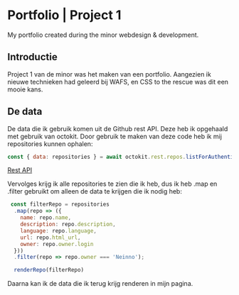 # Portfolio | Project 1

My portfolio created during the minor webdesign & development.

## Introductie
Project 1 van de minor was het maken van een portfolio. Aangezien ik nieuwe technieken had geleerd bij WAFS, en CSS to the rescue was dit een mooie kans.

## De data
De data die ik gebruik komen uit de Github rest API. Deze heb ik opgehaald met gebruik van octokit. Door gebruik te maken van deze code heb ik mij repositories kunnen ophalen:

```javascript
const { data: repositories } = await octokit.rest.repos.listForAuthenticatedUser();
```

[Rest API](https://docs.github.com/en/rest/guides/getting-started-with-the-rest-api?apiVersion=2022-11-28&tool=javascript)

Vervolges krijg ik alle repositories te zien die ik heb, dus ik heb .map en .filter gebruikt om alleen de data te krijgen die ik nodig heb:

``` javascript
 const filterRepo = repositories
  .map(repo => ({
    name: repo.name,
    description: repo.description,
    language: repo.language,
    url: repo.html_url,
    owner: repo.owner.login
  }))
  .filter(repo => repo.owner === 'Neinno');

  renderRepo(filterRepo) 
```

Daarna kan ik de data die ik terug krijg renderen in mijn pagina.